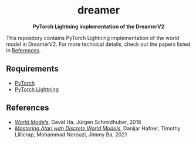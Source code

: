 <div align="center">

# dreamer

**PyTorch Lightning implementation of the DreamerV2**

</div>

This repository contains PyTorch Lightning implementation of the world model in DreamerV2. For more technical details, check out the papers listed in [References](#References).

## Requirements
- [PyTorch](https://pytorch.org/)
- [PyTorch Lightning](https://www.pytorchlightning.ai/)

## References
- _[World Models](https://arxiv.org/abs/1803.10122)_, David Ha, Jürgen Schmidhuber, 2018 
- _[Mastering Atari with Discrete World Models](https://arxiv.org/abs/2010.02193)_, Danijar Hafner, Timothy Lillicrap, Mohammad Norouzi, Jimmy Ba, 2021
